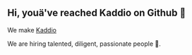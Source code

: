 ## Hi, youä've reached Kaddio on Github 👋

We make [Kaddio](https://kaddio.com)

We are hiring talented, diligent, passionate people 🙌.
